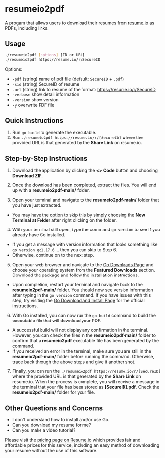 # resumeio2pdf

A progam that allows users to download their resumes from [resume.io](https://resume.io/) as PDFs, including links.

## Usage

```bash
./resumeio2pdf [options] [ID or URL]
./resumeio2pdf https://resume.io/r/SecureID
```

Options:

- `-pdf` (string) name of pdf file (default: `SecureID` + `.pdf`)
- `-sid` (string) SecureID of resume
- `-url` (string) link to resume of the format: https://resume.io/r/SecureID
- `-verbose` show detail information
- `-version` show version
- `-y` overwrite PDF file

## Quick Instructions

1. Run `go build` to generate the executable.
2. Run `./resumeio2pdf https://resume.io/r/[SecureID]` where the provided URL is that generated by the **Share Link** on resume.io.

## Step-by-Step Instructions

1. Download the application by clicking the **<> Code** button and choosing **Download ZIP**.

2. Once the download has been completed, extract the files. You will end up with a **resumeio2pdf-main/** folder.

3. Open your terminal and navigate to the **resumeio2pdf-main/** folder that you have just extracted.

- You may have the option to skip this by simply choosing the **New Terminal at Folder** after right clicking on the folder.

4. With your terminal still open, type the command `go version` to see if you already have Go installed.

- If you get a message with version information that looks something like `go version go1.17.6 …` then you can skip to Step 6.
- Otherwise, continue on to the next step.

5. Open your web browser and navigate to the [Go Downloads Page](https://go.dev/dl/) and choose your operating system from the **Featured Downloads** section. Download the package and follow the installation instructions.

- Upon completion, restart your terminal and navigate back to the **resumeio2pdf-main/** folder. You should now see version information after typing in the `go version` command. If you have issues with this step, try visiting the [Go Download and Install Page](https://go.dev/doc/install) for the official instructions.

6. With Go installed, you can now run the `go build` command to build the executable file that will download your PDF.

- A successful build will not display any confirmation in the terminal. However, you can check the files in the **resumeio2pdf-main/** folder to confirm that a **resumeio2pdf** executable file has been generated by the command.
- If you received an error in the terminal, make sure you are still in the **resumeio2pdf-main/** folder before running the command. Otherwise, trace back through the above steps and give it another shot.

7. Finally, you can run the `./resumeio2pdf https://resume.io/r/[SecureID]` where the provided URL is that generated by the **Share Link** on resume.io. When the process is complete, you will receive a message in the terminal that your file has been stored as **\[SecureID].pdf**. Check the **resumeio2pdf-main/** folder for your file.

## Other Questions and Concerns

- I don't understand how to install and/or use Go.
- Can you download my resume for me?
- Can you make a video tutorial?

Please visit the [pricing page on Resume.io](https://resume.io/pricing) which provides fair and affordable prices for this service, including an easy method of downloading your resume without the use of this software.
